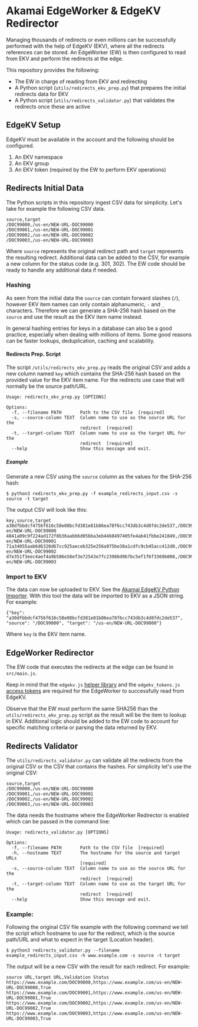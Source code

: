 # Akamai EdgeWorker & EdgeKV Redirector

Managing thousands of redirects or even millions can be successfully performed with the help of EdgeKV (EKV), where all the redirects references can be stored. An EdgeWorker (EW) is then configured to read from EKV and perform the redirects at the edge.

This repository provides the following:
- The EW in charge of reading from EKV and redirecting
- A Python script (`utils/redirects_ekv_prep.py`) that prepares the initial redirects data for EKV
- A Python script (`utils/redirects_validator.py`) that validates the redirects once these are active

## EdgeKV Setup
EdgeKV must be available in the account and the following should be configured.
1. An EKV namespace
2. An EKV group
3. An EKV token (required by the EW to perform EKV operations)

## Redirects Initial Data
The Python scripts in this repository ingest CSV data for simplicity. Let's take for example the following CSV data.
```
source,target
/DOC99000,/us-en/NEW-URL-DOC99000
/DOC99001,/us-en/NEW-URL-DOC99001
/DOC99002,/us-en/NEW-URL-DOC99002
/DOC99003,/us-en/NEW-URL-DOC99003
```
Where `source` represents the original redirect path and `target` represents the resulting redirect. Additional data can be added to the CSV, for example a new column for the status code (e.g. 301, 302). The EW code should be ready to handle any additional data if needed.

### Hashing
As seen from the initial data the `source` can contain forward slashes (`/`), however EKV item names can only contain alphanumeric, `-` and `_` characters. Therefore we can generate a SHA-256 hash based on the `source` and use the result as the EKV item name instead. 

In general hashing entries for keys in a database can also be a good practice, especially when dealing with millions of items. Some good reasons can be faster lookups, deduplication, caching and scalability.

#### Redirects Prep. Script
The script `/utils/redirects_ekv_prep.py` reads the original CSV and adds a new column named `key` which contains the SHA-256 hash based on the provided value for the EKV item name. For the redirects use case that will normally be the source path/URL. 

```
Usage: redirects_ekv_prep.py [OPTIONS]

Options:
  -f, --filename PATH       Path to the CSV file  [required]
  -s, --source-column TEXT  Column name to use as the source URL for the
                            redirect  [required]
  -t, --target-column TEXT  Column name to use as the target URL for the
                            redirect  [required]
  --help                    Show this message and exit.
```
##### Example
Generate a new CSV using the `source` column as the values for the SHA-256 hash:

```
$ python3 redirects_ekv_prep.py -f example_redirects_input.csv -s source -t target
```
The output CSV will look like this:
```
key,source,target
a30dfbbdcf4756f616c58e08bcfd381e81b86ea78f6cc743db3c4d8fdc2de537,/DOC99000,/us-en/NEW-URL-DOC99000
4841a09c9f224ad172f8b36aabb6d05bba3eb44b8497405fe4ab41fbbe241849,/DOC99001,/us-en/NEW-URL-DOC99001
71a34055aab6d6320d67cc925aeceb325e256a975be38a1cdfc9cb45acc412d0,/DOC99002,/us-en/NEW-URL-DOC99002
d7e351f3eec4aef4a9b586e58ef3e72543e7fc23986d9b7bc5ef1f6f3369b008,/DOC99003,/us-en/NEW-URL-DOC99003
```

### Import to EKV
The data can now be uploaded to EKV. See the [Akamai EdgeKV Python Importer](https://github.com/jaescalo/akamai-edgeworker-examples/tree/main/ekv-importer). 
With this tool the data will be imported to EKV as a JSON string. For example:
```
{"key": "a30dfbbdcf4756f616c58e08bcfd381e81b86ea78f6cc743db3c4d8fdc2de537", "source": "/DOC99000", "target": "/us-en/NEW-URL-DOC99000"}
```
Where `key` is the EKV item name. 

## EdgeWorker Redirector
The EW code that executes the redirects at the edge can be found in `src/main.js`. 

Keep in mind that the `edgekv.js` [helper library](https://techdocs.akamai.com/edgekv/docs/library-helper-methods) and the `edgekv_tokens.js` [access tokens](https://techdocs.akamai.com/edgekv/docs/generate-and-retrieve-edgekv-access-tokens) are required for the EdgeWorker to successfully read from EdgeKV. 

Observe that the EW must perform the same SHA256 than the `utils/redirects_ekv_prep.py` script as the result will be the item to lookup in EKV. Additional logic should be added to the EW code to account for specific matching criteria or parsing the data returned by EKV.


## Redirects Validator
The `utils/redirects_validator.py` can validate all the redirects from the original CSV or the CSV that contains the hashes. For simplicity let's use the original CSV:
```
source,target
/DOC99000,/us-en/NEW-URL-DOC99000
/DOC99001,/us-en/NEW-URL-DOC99001
/DOC99002,/us-en/NEW-URL-DOC99002
/DOC99003,/us-en/NEW-URL-DOC99003
```
The data needs the hostname where the EdgeWorker Redirector is enabled which can be passed in the command line:
```
Usage: redirects_validator.py [OPTIONS]

Options:
  -f, --filename PATH       Path to the CSV file  [required]
  -h, --hostname TEXT       The hostname for the source and target URLs
                            [required]
  -s, --source-column TEXT  Column name to use as the source URL for the
                            redirect  [required]
  -t, --target-column TEXT  Column name to use as the target URL for the
                            redirect  [required]
  --help                    Show this message and exit.
  ```

### Example:
Following the original CSV file example with the following command we tell the script which hostname to use for the redirect, which is the source path/URL and what to expect in the target (Location header).
```
$ python3 redirects_validator.py --filename example_redirects_input.csv -h www.example.com -s source -t target
```
The output will be a new CSV with the result for each redirect. For example:
```
source URL,target URL,Validation Status
https://www.example.com/DOC99000,https://www.example.com/us-en/NEW-URL-DOC99000,True
https://www.example.com/DOC99001,https://www.example.com/us-en/NEW-URL-DOC99001,True
https://www.example.com/DOC99002,https://www.example.com/us-en/NEW-URL-DOC99002,True
https://www.example.com/DOC99003,https://www.example.com/us-en/NEW-URL-DOC99003,True
```